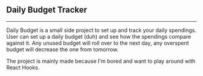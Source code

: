 ## Daily Budget Tracker

---

Daily Budget is a small side project to set up and track your daily spendings. User can set up a daily budget (duh) and see how the spendings compare against it. Any unused budget will roll over to the next day, any overspent budget will decrease the one from tomorrow.

The project is mainly made because I'm bored and want to play around with React Hooks.
